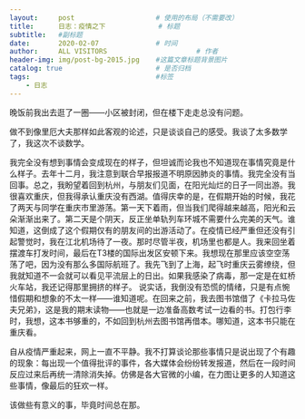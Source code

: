 ```yaml
---
layout:     post                    # 使用的布局（不需要改）
title:      日志：疫情之下             # 标题 
subtitle:   #副标题
date:       2020-02-07              # 时间
author:     ALL VISITORS                      # 作者
header-img: img/post-bg-2015.jpg    #这篇文章标题背景图片
catalog: true                       # 是否归档
tags:                               #标签
    - 日志
---
```

  
  
  
   晚饭前我出去逛了一圈——小区被封闭，但在楼下走走总没有问题。
     
   做不到像里厄大夫那样如此客观的论述，只是谈谈自己的感受。我谈了太多数学了，我这次不谈数学。
     
   我完全没有想到事情会变成现在的样子，但坦诚而论我也不知道现在事情究竟是什么样子。去年十二月，我注意到联合早报报道不明原因肺炎的事情。我完全没有当回事。总之，我盼望着回到杭州，与朋友们见面，在阳光灿烂的日子一同出游。我很喜欢重庆，但我得承认重庆没有西湖。值得庆幸的是，在假期开始的时候，我花了两天与同学在重庆市里游荡。第一天下着雨，但当我们爬得越来越高，阳光和云朵渐渐出来了。第二天是个阴天，反正坐单轨列车环城不需要什么完美的天气。谁知道，这倒成了这个假期仅有的朋友间的出游活动了。在疫情已经严重但还没有引起警觉时，我在江北机场待了一夜。那时尽管半夜，机场里也都是人。我来回坐着摆渡车打发时间，最后在T3楼的国际出发区安顿下来。我想现在那里应该空空荡荡了吧，因为没有那么多国际航班了。我先飞到了上海，起飞时重庆云雾缭绕，但我就知道不一会就可以看见平流层上的日出。如果我感染了病毒，那一定是在虹桥火车站，我还记得那里拥挤的样子。
说实话，我倒没有恐慌的情绪，只是有点惋惜假期和想象的不太一样——谁知道呢。在回来之前，我去图书馆借了《卡拉马佐夫兄弟》，这是我的期末读物——也就是一边准备高数考试一边看的书。打包行李时，我想，这本书够重的，不如回到杭州去图书馆再借本。哪知道，这本书只能在重庆看。

   自从疫情严重起来，网上一直不平静。我不打算谈论那些事情只是说出现了个有趣的现象：每出现一个值得批评的事件，各大媒体会纷纷转发报道，然后在一段时间反应过来后再统一清除消失掉。仿佛是各大官微的小编，在力图让更多的人知道这些事情，像最后的狂欢一样。
     
   该做些有意义的事，毕竟时间总在那。

 
 
  
  
